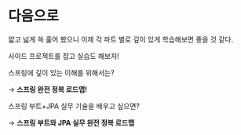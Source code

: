 # 다음으로

얇고 넓게 쓱 훑어 봤으니 이제 각 파트 별로 깊이 있게 학습해보면 좋을 것 같다.

사이드 프로젝트를 잡고 실습도 해보자!

스프링에 깊이 있는 이해를 위해서는?

→ **스프링 완전 정복 로드맵!**

스프링 부트+JPA 실무 기술을 배우고 싶으면?

→ **스프링 부트와 JPA 실무 완전 정복 로드맵**